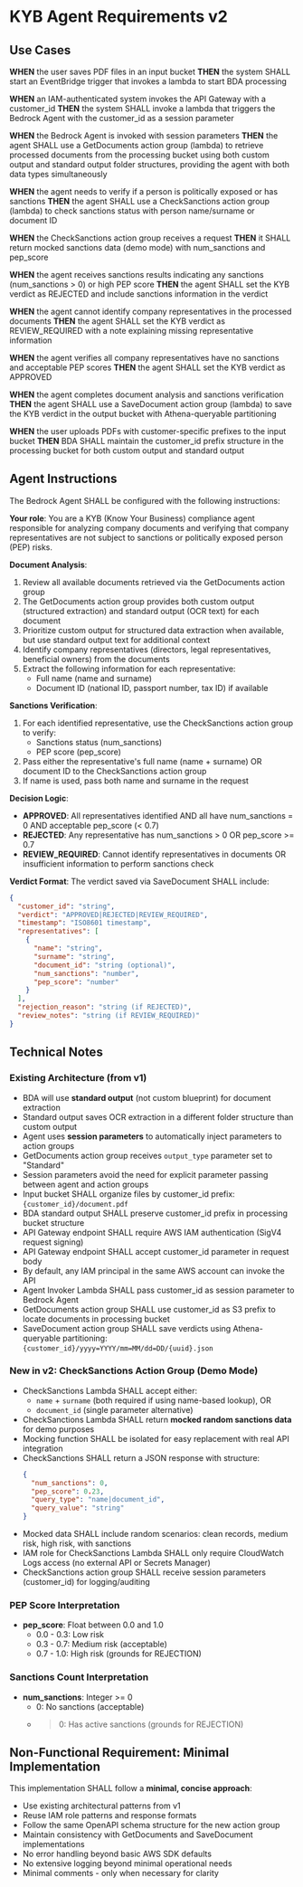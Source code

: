 # KYB Agent Requirements v2

## Use Cases

**WHEN** the user saves PDF files in an input bucket
**THEN** the system SHALL start an EventBridge trigger that invokes a lambda to start BDA processing

**WHEN** an IAM-authenticated system invokes the API Gateway with a customer_id
**THEN** the system SHALL invoke a lambda that triggers the Bedrock Agent with the customer_id as a session parameter

**WHEN** the Bedrock Agent is invoked with session parameters
**THEN** the agent SHALL use a GetDocuments action group (lambda) to retrieve processed documents from the processing bucket using both custom output and standard output folder structures, providing the agent with both data types simultaneously

**WHEN** the agent needs to verify if a person is politically exposed or has sanctions
**THEN** the agent SHALL use a CheckSanctions action group (lambda) to check sanctions status with person name/surname or document ID

**WHEN** the CheckSanctions action group receives a request
**THEN** it SHALL return mocked sanctions data (demo mode) with num_sanctions and pep_score

**WHEN** the agent receives sanctions results indicating any sanctions (num_sanctions > 0) or high PEP score
**THEN** the agent SHALL set the KYB verdict as REJECTED and include sanctions information in the verdict

**WHEN** the agent cannot identify company representatives in the processed documents
**THEN** the agent SHALL set the KYB verdict as REVIEW_REQUIRED with a note explaining missing representative information

**WHEN** the agent verifies all company representatives have no sanctions and acceptable PEP scores
**THEN** the agent SHALL set the KYB verdict as APPROVED

**WHEN** the agent completes document analysis and sanctions verification
**THEN** the agent SHALL use a SaveDocument action group (lambda) to save the KYB verdict in the output bucket with Athena-queryable partitioning

**WHEN** the user uploads PDFs with customer-specific prefixes to the input bucket
**THEN** BDA SHALL maintain the customer_id prefix structure in the processing bucket for both custom output and standard output

## Agent Instructions

The Bedrock Agent SHALL be configured with the following instructions:

**Your role**: You are a KYB (Know Your Business) compliance agent responsible for analyzing company documents and verifying that company representatives are not subject to sanctions or politically exposed person (PEP) risks.

**Document Analysis**:
1. Review all available documents retrieved via the GetDocuments action group
2. The GetDocuments action group provides both custom output (structured extraction) and standard output (OCR text) for each document
3. Prioritize custom output for structured data extraction when available, but use standard output text for additional context
4. Identify company representatives (directors, legal representatives, beneficial owners) from the documents
5. Extract the following information for each representative:
   - Full name (name and surname)
   - Document ID (national ID, passport number, tax ID) if available

**Sanctions Verification**:
1. For each identified representative, use the CheckSanctions action group to verify:
   - Sanctions status (num_sanctions)
   - PEP score (pep_score)
2. Pass either the representative's full name (name + surname) OR document ID to the CheckSanctions action group
3. If name is used, pass both name and surname in the request

**Decision Logic**:
- **APPROVED**: All representatives identified AND all have num_sanctions = 0 AND acceptable pep_score (< 0.7)
- **REJECTED**: Any representative has num_sanctions > 0 OR pep_score >= 0.7
- **REVIEW_REQUIRED**: Cannot identify representatives in documents OR insufficient information to perform sanctions check

**Verdict Format**:
The verdict saved via SaveDocument SHALL include:
```json
{
  "customer_id": "string",
  "verdict": "APPROVED|REJECTED|REVIEW_REQUIRED",
  "timestamp": "ISO8601 timestamp",
  "representatives": [
    {
      "name": "string",
      "surname": "string",
      "document_id": "string (optional)",
      "num_sanctions": "number",
      "pep_score": "number"
    }
  ],
  "rejection_reason": "string (if REJECTED)",
  "review_notes": "string (if REVIEW_REQUIRED)"
}
```

## Technical Notes

### Existing Architecture (from v1)
- BDA will use **standard output** (not custom blueprint) for document extraction
- Standard output saves OCR extraction in a different folder structure than custom output
- Agent uses **session parameters** to automatically inject parameters to action groups
- GetDocuments action group receives `output_type` parameter set to "Standard"
- Session parameters avoid the need for explicit parameter passing between agent and action groups
- Input bucket SHALL organize files by customer_id prefix: `{customer_id}/document.pdf`
- BDA standard output SHALL preserve customer_id prefix in processing bucket structure
- API Gateway endpoint SHALL require AWS IAM authentication (SigV4 request signing)
- API Gateway endpoint SHALL accept customer_id parameter in request body
- By default, any IAM principal in the same AWS account can invoke the API
- Agent Invoker Lambda SHALL pass customer_id as session parameter to Bedrock Agent
- GetDocuments action group SHALL use customer_id as S3 prefix to locate documents in processing bucket
- SaveDocument action group SHALL save verdicts using Athena-queryable partitioning: `{customer_id}/yyyy=YYYY/mm=MM/dd=DD/{uuid}.json`

### New in v2: CheckSanctions Action Group (Demo Mode)
- CheckSanctions Lambda SHALL accept either:
  - `name` + `surname` (both required if using name-based lookup), OR
  - `document_id` (single parameter alternative)
- CheckSanctions Lambda SHALL return **mocked random sanctions data** for demo purposes
- Mocking function SHALL be isolated for easy replacement with real API integration
- CheckSanctions SHALL return a JSON response with structure:
  ```json
  {
    "num_sanctions": 0,
    "pep_score": 0.23,
    "query_type": "name|document_id",
    "query_value": "string"
  }
  ```
- Mocked data SHALL include random scenarios: clean records, medium risk, high risk, with sanctions
- IAM role for CheckSanctions Lambda SHALL only require CloudWatch Logs access (no external API or Secrets Manager)
- CheckSanctions action group SHALL receive session parameters (customer_id) for logging/auditing

### PEP Score Interpretation
- **pep_score**: Float between 0.0 and 1.0
  - 0.0 - 0.3: Low risk
  - 0.3 - 0.7: Medium risk (acceptable)
  - 0.7 - 1.0: High risk (grounds for REJECTION)

### Sanctions Count Interpretation
- **num_sanctions**: Integer >= 0
  - 0: No sanctions (acceptable)
  - > 0: Has active sanctions (grounds for REJECTION)

## Non-Functional Requirement: Minimal Implementation

This implementation SHALL follow a **minimal, concise approach**:
- Use existing architectural patterns from v1
- Reuse IAM role patterns and response formats
- Follow the same OpenAPI schema structure for the new action group
- Maintain consistency with GetDocuments and SaveDocument implementations
- No error handling beyond basic AWS SDK defaults
- No extensive logging beyond minimal operational needs
- Minimal comments - only when necessary for clarity
